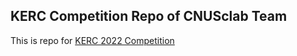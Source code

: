 ## KERC Competition Repo of CNUSclab Team
This is repo for [KERC 2022 Competition](http://15.165.135.10/en)
